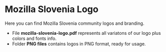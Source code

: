 # Mozilla Slovenia Logo

Here you can find Mozilla Slovenia community logos and branding.
* File **mozilla-slovenia-logo.pdf** represents all variatons of our logo plus colors and fonts info.
* Folder **PNG files** contains logos in PNG format, ready for usage.
